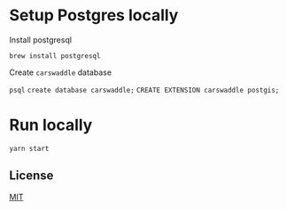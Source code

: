 # Setup Postgres locally

Install postgresql

`brew install postgresql`

Create `carswaddle` database

`psql`
`create database carswaddle;`
`CREATE EXTENSION carswaddle postgis;`

# Run locally

`yarn start`



## License
[MIT](https://choosealicense.com/licenses/mit/)